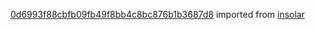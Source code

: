 [0d6993f88cbfb09fb49f8bb4c8bc876b1b3687d8](https://github.com/insolar/insolar/commit/0d6993f88cbfb09fb49f8bb4c8bc876b1b3687d8) imported from [insolar](https://github.com/insolar/insolar)
